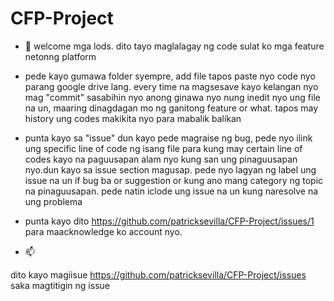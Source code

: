 # CFP-Project

- 👋 welcome mga lods. dito tayo maglalagay ng code sulat ko mga feature netonng platform


- pede kayo gumawa folder syempre, add file tapos paste nyo code nyo parang google drive lang. every time na magsesave kayo kelangan nyo mag "commit" sasabihin nyo anong ginawa nyo nung inedit nyo ung file na un, maaring dinagdagan mo ng ganitong feature or what. tapos may history ung codes makikita nyo para mabalik balikan


- punta kayo sa "issue" dun kayo pede magraise ng bug, pede nyo ilink ung specific line of code ng isang file para kung may certain line of codes kayo na paguusapan alam nyo kung san ung pinaguusapan nyo.dun kayo sa issue section magusap.  pede nyo lagyan ng label ung issue na un if bug ba or suggestion or kung ano mang category ng topic na pinaguusapan. pede natin iclode ung issue na un kung naresolve na ung problema


- punta kayo dito https://github.com/patricksevilla/CFP-Project/issues/1 para maacknowledge ko account nyo. 
- 📫 

<!---
blah blah
--->


dito kayo magiisue https://github.com/patricksevilla/CFP-Project/issues saka magtitigin ng issue
